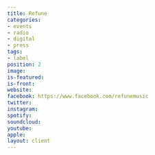 ```yaml
---
title: Refune
categories:
- events
- radio
- digital
- press
tags:
- label
position: 2
image: 
is-featured: 
is-front: 
website: 
facebook: https://www.facebook.com/refunemusic
twitter: 
instagram: 
spotify: 
soundcloud: 
youtube: 
apple: 
layout: client
---
```


